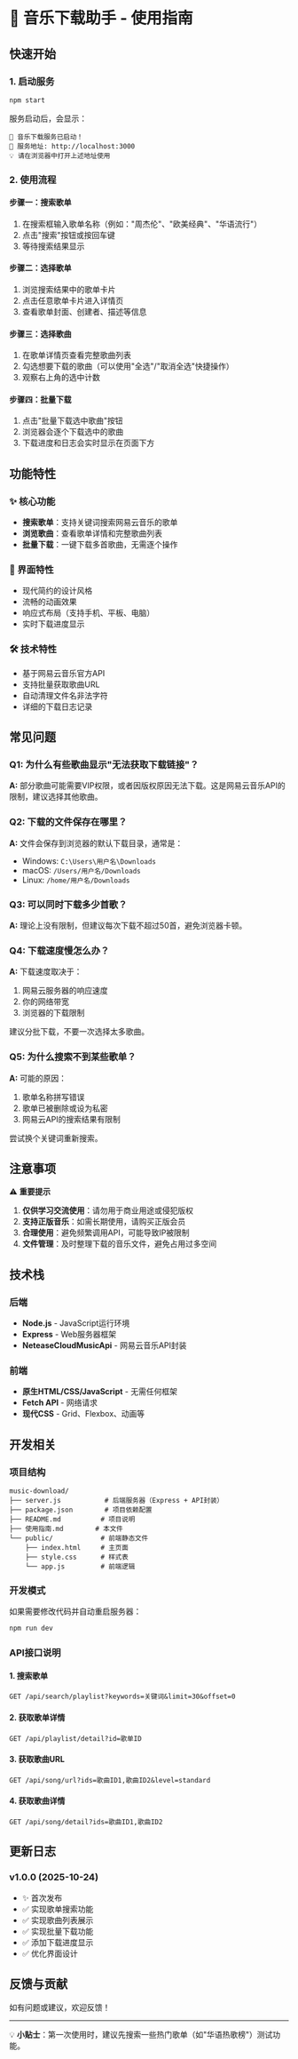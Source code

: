 # 🎵 音乐下载助手 - 使用指南

## 快速开始

### 1. 启动服务

```bash
npm start
```

服务启动后，会显示：
```
🎵 音乐下载服务已启动！
📡 服务地址: http://localhost:3000
💡 请在浏览器中打开上述地址使用
```

### 2. 使用流程

#### 步骤一：搜索歌单
1. 在搜索框输入歌单名称（例如："周杰伦"、"欧美经典"、"华语流行"）
2. 点击"搜索"按钮或按回车键
3. 等待搜索结果显示

#### 步骤二：选择歌单
1. 浏览搜索结果中的歌单卡片
2. 点击任意歌单卡片进入详情页
3. 查看歌单封面、创建者、描述等信息

#### 步骤三：选择歌曲
1. 在歌单详情页查看完整歌曲列表
2. 勾选想要下载的歌曲（可以使用"全选"/"取消全选"快捷操作）
3. 观察右上角的选中计数

#### 步骤四：批量下载
1. 点击"批量下载选中歌曲"按钮
2. 浏览器会逐个下载选中的歌曲
3. 下载进度和日志会实时显示在页面下方

## 功能特性

### ✨ 核心功能
- **搜索歌单**：支持关键词搜索网易云音乐的歌单
- **浏览歌曲**：查看歌单详情和完整歌曲列表
- **批量下载**：一键下载多首歌曲，无需逐个操作

### 🎨 界面特性
- 现代简约的设计风格
- 流畅的动画效果
- 响应式布局（支持手机、平板、电脑）
- 实时下载进度显示

### 🛠 技术特性
- 基于网易云音乐官方API
- 支持批量获取歌曲URL
- 自动清理文件名非法字符
- 详细的下载日志记录

## 常见问题

### Q1: 为什么有些歌曲显示"无法获取下载链接"？
**A:** 部分歌曲可能需要VIP权限，或者因版权原因无法下载。这是网易云音乐API的限制，建议选择其他歌曲。

### Q2: 下载的文件保存在哪里？
**A:** 文件会保存到浏览器的默认下载目录，通常是：
- Windows: `C:\Users\用户名\Downloads`
- macOS: `/Users/用户名/Downloads`
- Linux: `/home/用户名/Downloads`

### Q3: 可以同时下载多少首歌？
**A:** 理论上没有限制，但建议每次下载不超过50首，避免浏览器卡顿。

### Q4: 下载速度慢怎么办？
**A:** 下载速度取决于：
1. 网易云服务器的响应速度
2. 你的网络带宽
3. 浏览器的下载限制

建议分批下载，不要一次选择太多歌曲。

### Q5: 为什么搜索不到某些歌单？
**A:** 可能的原因：
1. 歌单名称拼写错误
2. 歌单已被删除或设为私密
3. 网易云API的搜索结果有限制

尝试换个关键词重新搜索。

## 注意事项

⚠️ **重要提示**

1. **仅供学习交流使用**：请勿用于商业用途或侵犯版权
2. **支持正版音乐**：如需长期使用，请购买正版会员
3. **合理使用**：避免频繁调用API，可能导致IP被限制
4. **文件管理**：及时整理下载的音乐文件，避免占用过多空间

## 技术栈

### 后端
- **Node.js** - JavaScript运行环境
- **Express** - Web服务器框架
- **NeteaseCloudMusicApi** - 网易云音乐API封装

### 前端
- **原生HTML/CSS/JavaScript** - 无需任何框架
- **Fetch API** - 网络请求
- **现代CSS** - Grid、Flexbox、动画等

## 开发相关

### 项目结构
```
music-download/
├── server.js           # 后端服务器（Express + API封装）
├── package.json        # 项目依赖配置
├── README.md          # 项目说明
├── 使用指南.md        # 本文件
└── public/            # 前端静态文件
    ├── index.html     # 主页面
    ├── style.css      # 样式表
    └── app.js         # 前端逻辑
```

### 开发模式
如果需要修改代码并自动重启服务器：

```bash
npm run dev
```

### API接口说明

#### 1. 搜索歌单
```
GET /api/search/playlist?keywords=关键词&limit=30&offset=0
```

#### 2. 获取歌单详情
```
GET /api/playlist/detail?id=歌单ID
```

#### 3. 获取歌曲URL
```
GET /api/song/url?ids=歌曲ID1,歌曲ID2&level=standard
```

#### 4. 获取歌曲详情
```
GET /api/song/detail?ids=歌曲ID1,歌曲ID2
```

## 更新日志

### v1.0.0 (2025-10-24)
- ✨ 首次发布
- ✅ 实现歌单搜索功能
- ✅ 实现歌曲列表展示
- ✅ 实现批量下载功能
- ✅ 添加下载进度显示
- ✅ 优化界面设计

## 反馈与贡献

如有问题或建议，欢迎反馈！

---

💡 **小贴士**：第一次使用时，建议先搜索一些热门歌单（如"华语热歌榜"）测试功能。

